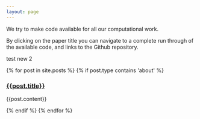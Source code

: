 ```yaml
---
layout: page
---
```


We try to make code available for all our computational work.
 

By clicking on the paper title you can navigate to a complete run through of the available code, and links to the Github repository.

test new 2

<div class="content list">
    {% for post in site.posts %}
        {% if post.type contains 'about' %}
        <div class="list-item">
            <h3 class="list-post-title">
            <a href=“{{site.url}}{{post.url}}”>{{post.title}}</a></h3>
        </div>
        <p> {{post.content}} </p>
        {% endif %}
    {% endfor %}
</div>
	